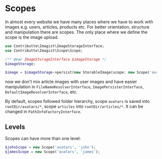 # Scopes

In almost every website we have many places where we have to work with images e.g. users, articles, products etc.
For better orientation, structure and manipulation there are scopes. The only place where we define the scope is the image upload.

```php
use Contributte\Imagist\ImageStorageInterface;
use Contributte\Imagist\Scope\Scope;

/** @var ImageStorageInterface $imageStorage */
$imageStorage;

$image = $imageStorage->persist(new StorableImage(scope: new Scope('avatars')));
```

now we don't mix article images with user images and have easier manipulation in `FileNameResolverInterface`, `ImagePersisterInterface`, `DefaultImageResolverInterface`, etc.

By default, scopes followed folder hierarchy, scope `avatars` is saved into `rootDir/avatars/*`, scope `articles` into `rootDir/articles/*`.
It can be changed in `PathInfoFactoryInterface`.

## Levels

Scopes can have more than one level:

```php
$johnScope = new Scope('avatars', 'john');
$jamesScope = new Scope('avatars', 'james');
```
